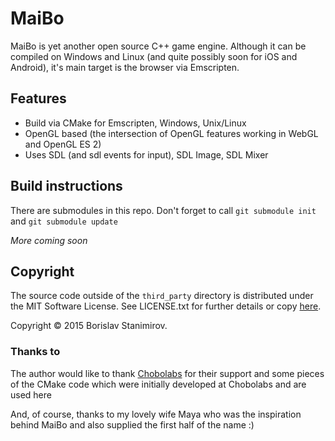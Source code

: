 # MaiBo

MaiBo is yet another open source C++ game engine. Although it can be compiled on
Windows and Linux (and quite possibly soon for iOS and Android), it's main
target is the browser via Emscripten.

## Features

* Build via CMake for Emscripten, Windows, Unix/Linux
* OpenGL based (the intersection of OpenGL features working in WebGL and OpenGL ES 2)
* Uses SDL (and sdl events for input), SDL Image, SDL Mixer

## Build instructions

There are submodules in this repo. Don't forget to call `git submodule init` and
`git submodule update`

*More coming soon*

## Copyright

The source code outside of the `third_party` directory is distributed under the
MIT Software License. See LICENSE.txt for further details or copy
[here](http://opensource.org/licenses/MIT).

Copyright &copy; 2015 Borislav Stanimirov.

### Thanks to

The author would like to thank [Chobolabs](http://www.chobolabs.com/) for their
support and some pieces of the CMake code which were initially developed at Chobolabs and
are used here

And, of course, thanks to my lovely wife Maya who was the inspiration behind
MaiBo and also supplied the first half of the name :)
